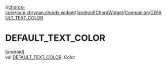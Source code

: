//[chords-core](../../../../index.md)/[com.chrynan.chords.widget](../../index.md)/[[android]ChordWidget](../index.md)/[Companion](index.md)/[DEFAULT_TEXT_COLOR](-d-e-f-a-u-l-t_-t-e-x-t_-c-o-l-o-r.md)

# DEFAULT_TEXT_COLOR

[android]\
val [DEFAULT_TEXT_COLOR](-d-e-f-a-u-l-t_-t-e-x-t_-c-o-l-o-r.md): Color
